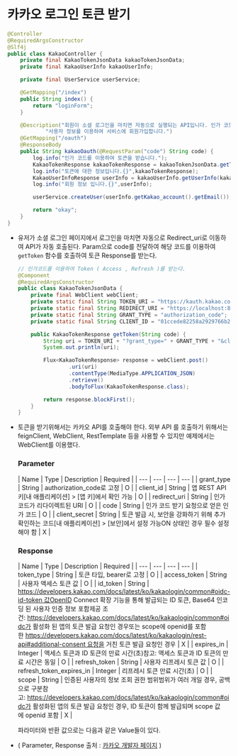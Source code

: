 # 카카오 로그인 토큰 받기

```java
@Controller
@RequiredArgsConstructor
@Slf4j
public class KakaoController {
    private final KakaoTokenJsonData kakaoTokenJsonData;
    private final KakaoUserInfo kakaoUserInfo;

    private final UserService userService;

    @GetMapping("/index")
    public String index() {
        return "loginForm";
    }

    @Description("회원이 소셜 로그인을 마치면 자동으로 실행되는 API입니다. 인가 코드를 이용해 토큰을 받고, 해당 토큰으로 사용자 정보를 조회합니다." +
            "사용자 정보를 이용하여 서비스에 회원가입합니다.")
    @GetMapping("/oauth")
    @ResponseBody
    public String kakaoOauth(@RequestParam("code") String code) {
        log.info("인가 코드를 이용하여 토큰을 받습니다.");
        KakaoTokenResponse kakaoTokenResponse = kakaoTokenJsonData.getToken(code);
        log.info("토큰에 대한 정보입니다.{}",kakaoTokenResponse);
        KakaoUserInfoResponse userInfo = kakaoUserInfo.getUserInfo(kakaoTokenResponse.getAccess_token());
        log.info("회원 정보 입니다.{}",userInfo);

        userService.createUser(userInfo.getKakao_account().getEmail());

        return "okay";
    }
}
```

- 유저가 소셜 로그인 페이지에서 로그인을 마치면 자동으로 Redirect_uri로 이동하여 API가 자동 호출된다. Param으로 code를 전달하여 해당 코드를 이용하여 `getToken` 함수를 호출하여 토큰 Response를 받는다.

    ```java
    // 인가코드를 이용하여 Token ( Access , Refresh )를 받는다.
    @Component
    @RequiredArgsConstructor
    public class KakaoTokenJsonData {
        private final WebClient webClient;
        private static final String TOKEN_URI = "https://kauth.kakao.com/oauth/token";
        private static final String REDIRECT_URI = "https://localhost:8080/oauth";
        private static final String GRANT_TYPE = "authorization_code";
        private static final String CLIENT_ID = "01ccede82258a2929766b26644beed99";
    
        public KakaoTokenResponse getToken(String code) {
            String uri = TOKEN_URI + "?grant_type=" + GRANT_TYPE + "&client_id=" + CLIENT_ID + "&redirect_uri=" + REDIRECT_URI + "&code=" + code;
            System.out.println(uri);
    
            Flux<KakaoTokenResponse> response = webClient.post()
                    .uri(uri)
                    .contentType(MediaType.APPLICATION_JSON)
                    .retrieve()
                    .bodyToFlux(KakaoTokenResponse.class);
    
            return response.blockFirst();
        }
    }
    ```

- 토큰을 받기위해서는 카카오 API를 호출해야 한다. 외부 API 를 호출하기 위해서는 feignClient, WebClient, RestTemplate 등을 사용할 수 있지만 예제에서는 WebClient를 이용했다.

  ### Parameter

  | Name | Type | Description | Required |
      | --- | --- | --- | --- |
  | grant_type | String | authorization_code로 고정 | O |
  | client_id | String | 앱 REST API 키[내 애플리케이션] > [앱 키]에서 확인 가능 | O |
  | redirect_uri | String | 인가 코드가 리다이렉트된 URI | O |
  | code | String | 인가 코드 받기 요청으로 얻은 인가 코드 | O |
  | client_secret | String | 토큰 발급 시, 보안을 강화하기 위해 추가 확인하는 코드[내 애플리케이션] > [보안]에서 설정 가능ON 상태인 경우 필수 설정해야 함 | X |

  ### Response

  | Name | Type | Description | Required |
      | --- | --- | --- | --- |
  | token_type | String | 토큰 타입, bearer로 고정 | O |
  | access_token | String | 사용자 액세스 토큰 값 | O |
  | id_token | String | https://developers.kakao.com/docs/latest/ko/kakaologin/common#oidc-id-token 값OpenID Connect 확장 기능을 통해 발급되는 ID 토큰, Base64 인코딩 된 사용자 인증 정보 포함제공 조건: https://developers.kakao.com/docs/latest/ko/kakaologin/common#oidc가 활성화 된 앱의 토큰 발급 요청인 경우또는 scope에 openid를 포함한 https://developers.kakao.com/docs/latest/ko/kakaologin/rest-api#additional-consent 요청을 거친 토큰 발급 요청인 경우 | X |
  | expires_in | Integer | 액세스 토큰과 ID 토큰의 만료 시간(초)참고: 액세스 토큰과 ID 토큰의 만료 시간은 동일 | O |
  | refresh_token | String | 사용자 리프레시 토큰 값 | O |
  | refresh_token_expires_in | Integer | 리프레시 토큰 만료 시간(초) | O |
  | scope | String | 인증된 사용자의 정보 조회 권한 범위범위가 여러 개일 경우, 공백으로 구분참고: https://developers.kakao.com/docs/latest/ko/kakaologin/common#oidc가 활성화된 앱의 토큰 발급 요청인 경우, ID 토큰이 함께 발급되며 scope 값에 openid 포함 | X |

  파라미터와 반환 값으로는 다음과 같은 Value들이 있다.
- ( Parameter, Response 출처 : [카카오 개발자 페이지](https://developers.kakao.com/docs/latest/ko/kakaologin/common) )